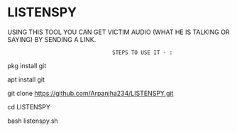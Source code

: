 # LISTENSPY
USING THIS TOOL YOU CAN GET VICTIM AUDIO (WHAT HE IS TALKING OR SAYING) BY SENDING A LINK. 

                                     STEPS TO USE IT - :
                                     
 pkg install git
 
 apt install git
 
 git clone https://github.com/Arpanjha234/LISTENSPY.git
 
 cd LISTENSPY
 
 bash listenspy.sh

